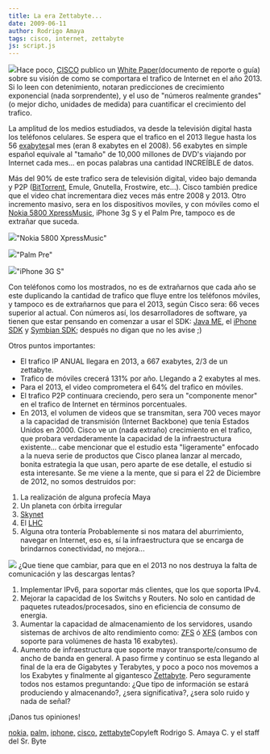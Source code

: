 ```yaml
---
title: La era Zettabyte...
date: 2009-06-11
author: Rodrigo Amaya
tags: cisco, internet, zettabyte
js: script.js
---
```


[![](http://3.bp.blogspot.com/_ayvorITawE4/SjGA9WGaTQI/AAAAAAAACBo/oX17atzc0uQ/s320/Cisco_new_logo-thumb.gif)](http://3.bp.blogspot.com/_ayvorITawE4/SjGA9WGaTQI/AAAAAAAACBo/oX17atzc0uQ/s1600-h/Cisco_new_logo-thumb.gif)Hace poco, [CISCO](http://www33.wolframalpha.com/input/?i=CSCO) publico un [White Paper](http://www.cisco.com/en/US/solutions/collateral/ns341/ns525/ns537/ns705/ns827/white_paper_c11-481360_ns827_Networking_Solutions_White_Paper.html)(documento de reporte o guía) sobre su visión de como se comportara el trafico
      de Internet en el año 2013. Si lo leen con detenimiento, notaran predicciones de crecimiento
      exponencial (nada sorprendente), y el uso de "números realmente grandes"(o mejor dicho,
      unidades de medida) para cuantificar el crecimiento del trafico.

La
      amplitud de los medios estudiados, va desde la televisión digital hasta los teléfonos
      celulares.
Se espera que el trafico en el 2013 llegue hasta los 56 [exabytes](http://es.wikipedia.org/wiki/Exabyte)al mes (eran 8 exabytes en
      el 2008). 56 exabytes en simple español equivale al "tamaño" de 10,000 millones de DVD's
      viajando por Internet cada mes... en pocas palabras una cantidad INCREÍBLE de datos.

Más del 90% de este trafico sera de televisión digital, video bajo demanda y
      P2P ([BitTorrent](http://www.srbyte.com/2007/03/bittorrent-todo-mundo-ama-bittorrent.html),
      Emule, Gnutella, Frostwire, etc...). Cisco también predice que el video chat incrementara diez
      veces más entre 2008 y 2013. Otro incremento masivo, sera en los dispositivos moviles, y con
      móviles como el [Nokia 5800 XpressMusic](http://www.srbyte.com/2009/06/review-nokia-5800-xpressmusic-13.html), iPhone 3g S y el Palm Pre, tampoco es de extrañar que suceda.

[![](http://2.bp.blogspot.com/_ayvorITawE4/SjF7bW0NCfI/AAAAAAAACBQ/_noLVpXtA_g/s320/nokia-5800-xpressmusic1.jpg)](http://2.bp.blogspot.com/_ayvorITawE4/SjF7bW0NCfI/AAAAAAAACBQ/_noLVpXtA_g/s1600-h/nokia-5800-xpressmusic1.jpg)"Nokia 5800
      XpressMusic"

[![](http://1.bp.blogspot.com/_ayvorITawE4/SjF7bXoMYxI/AAAAAAAACBY/_Ia5PLQGdWM/s320/palm-pre-perfecta.jpg)](http://1.bp.blogspot.com/_ayvorITawE4/SjF7bXoMYxI/AAAAAAAACBY/_Ia5PLQGdWM/s1600-h/palm-pre-perfecta.jpg)"Palm Pre"

[![](http://3.bp.blogspot.com/_ayvorITawE4/SjF7bLKjmhI/AAAAAAAACBI/Kesb_6bB_WM/s320/iphone3gs_intro_slide.jpg)](http://3.bp.blogspot.com/_ayvorITawE4/SjF7bLKjmhI/AAAAAAAACBI/Kesb_6bB_WM/s1600-h/iphone3gs_intro_slide.jpg)"iPhone 3G
      S"

Con teléfonos como los
      mostrados, no es de extrañarnos que cada año se este duplicando la cantidad de trafico que
      fluye entre los teléfonos móviles, y tampoco es de extrañarnos que para el 2013, según Cisco
      sera: 66 veces superior al actual. Con
      números así, los desarrolladores de software, ya tienen que estar pensando en comenzar a usar
      el SDK: [Java ME](http://java.sun.com/javame/index.jsp), el [iPhone SDK](http://developer.apple.com/iphone/) y [Symbian SDK](http://developer.symbian.org/); después no digan que no les
      avise ;)

Otros puntos importantes:

- El trafico IP ANUAL llegara en 2013, a 667 exabytes, 2/3 de un zettabyte.
- Trafico de móviles crecerá 131% por año. Llegando a 2 exabytes al mes.
- Para el 2013, el video comprometera el 64% del trafico en móviles.
- El trafico P2P continuara creciendo, pero sera un "componente menor" en el trafico de Internet en términos porcentuales.
- En 2013, el volumen de videos que se transmitan, sera 700 veces mayor a la capacidad de transmisión (Internet Backbone) que tenia Estados Unidos en 2000.
Cisco ve un (nada
      extraño) crecimiento en el trafico, que probara verdaderamente la capacidad de la
      infraestructura existente... cabe mencionar que el estudio esta "ligeramente" enfocado a la
      nueva serie de productos que Cisco planea lanzar al mercado, bonita estrategia la que usan,
      pero aparte de ese detalle, el estudio si esta interesante.
Se me viene a la mente,
      que si para el 22 de Diciembre de 2012, no somos destruidos por:

1. La realización de alguna profecía Maya
2. Un planeta con órbita irregular
3. [Skynet](http://en.wikipedia.org/wiki/Skynet_%28Terminator%29#Terminator_Salvation)
4. El [LHC](http://en.wikipedia.org/wiki/LHC)
5. Alguna otra tontería
Probablemente si nos matara del aburrimiento, navegar en
      Internet, eso es, sí la infraestructura que se encarga de brindarnos conectividad, no
      mejora...

[![](http://1.bp.blogspot.com/_ayvorITawE4/SjGA9Hf18rI/AAAAAAAACBg/Qs821LwkXQU/s320/cisco.jpg)](http://1.bp.blogspot.com/_ayvorITawE4/SjGA9Hf18rI/AAAAAAAACBg/Qs821LwkXQU/s1600-h/cisco.jpg)
¿Que
      tiene que cambiar, para que en el 2013 no nos destruya la falta de comunicación y las
      descargas lentas?

1. Implementar IPv6, para soportar más clientes, que los que soporta IPv4.
2. Mejorar la capacidad de los Switchs y Routers. No solo en cantidad de paquetes ruteados/procesados, sino en eficiencia de consumo de energia.
3. Aumentar la capacidad de almacenamiento de los servidores, usando sistemas de archivos de alto rendimiento como: [ZFS](http://es.wikipedia.org/wiki/ZFS_%28sistema_de_archivos%29) ó [XFS](http://es.wikipedia.org/wiki/XFS) (ambos con soporte para volúmenes de hasta 16 exabytes).
4. Aumento de infraestructura que soporte mayor transporte/consumo de ancho de banda en general.
A paso firme y continuo
      se esta llegando al final de la era de Gigabytes y Terabytes, y poco a poco nos movemos a los
      Exabytes y finalmente al gigantesco [Zettabyte](http://es.wikipedia.org/wiki/Zettabyte). Pero seguramente todos
      nos estamos preguntando:
¿Que tipo de información se estará produciendo y
      almacenando?, ¿sera significativa?, ¿sera solo ruido y nada de señal?

¡Danos tus opiniones!

[nokia,](http://www.blogalaxia.com/tags/nokia,) [palm,](http://www.blogalaxia.com/tags/palm,) [iphone,](http://www.blogalaxia.com/tags/iphone,) [cisco,](http://www.blogalaxia.com/tags/cisco,) [zettabyte](http://www.blogalaxia.com/tags/zettabyte)Copyleft Rodrigo S. Amaya C. y el staff del Sr.
      Byte